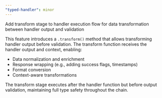 ```yaml
---
"typed-handler": minor
---
```


Add transform stage to handler execution flow for data transformation between handler output and validation

This feature introduces a `.transform()` method that allows transforming handler output before validation. The transform function receives the handler output and context, enabling:

- Data normalization and enrichment
- Response wrapping (e.g., adding success flags, timestamps)
- Format conversion
- Context-aware transformations

The transform stage executes after the handler function but before output validation, maintaining full type safety throughout the chain.
